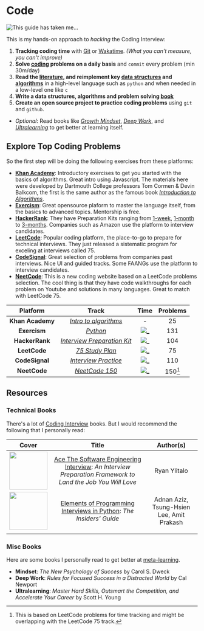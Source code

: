 # Code

![This guide has taken me...](https://wakatime.com/badge/user/5272a810-7eca-46d6-ae5c-e0a33012c5d9/project/6a92e5e4-26fc-4de4-ac7a-cd942966f299.svg?style=for-the-badge)

This is my hands-on approach to *hacking* the Coding Interview:

1. **Tracking coding time** with [Git](https://git-time-metric.github.io/) or [Wakatime](https://wakatime.com/). *(What you can't measure, you can't improve)*
2. **Solve [coding](/coding/) problems on a daily basis** and `commit` every problem (min 30m/day)
3. **Read the [literature](#resources), and reimplement key [data structures](/data_structures/) and [algorithms](/algorithms/)** in a high-level language such as `python` and when needed in a low-level one like `c`
4. **Write a data structures, algorithms and problem solving [book](/book/)**
5. **Create an open source project to practice coding problems** using `git` and `github`.

- *Optional*: Read books like *[Growth Mindset](#misc-books)*, *[Deep Work](#misc-books)*, and *[Ultralearning](#misc-books)* to get better at learning itself.
  
## Explore Top Coding Problems

So the first step will be doing the following exercises from these platforms:

- [**Khan Academy**][k1]: Introductory exercises to get you started with the basics of algorithms. Great intro using Javascript. The materials here were developed by Dartmouth College professors Tom Cormen & Devin Balkcom, the first is the same author as the famous book *[Introduction to Algorithms]*.
- [**Exercism**][e1]: Great opensource plaform to master the language itself, from the basics to advanced topics. Mentorship is free.
- [**HackerRank**][h1]: They have Preparation Kits ranging from [1-week], [1-month] to [3-months]. Companies such as Amazon use the platform to interview candidates.
- [**LeetCode**][l1]: Popular coding platform, the place-to-go to prepare for technical interviews. They just released a sistematic program for exceling at interviews called 75.
- [**CodeSignal**][c1]: Great selection of problems from companies past interviews. Nice UI and guided tracks. Some FAANGs use the platform to interview candidates.
- [**NeetCode**][n1]: This is a new coding website based on a LeetCode problems selection. The cool thing is that they have code walkthroughs for each problem on Youtube and solutions in many languages. Great to match with LeetCode 75.

|     Platform     |               Track               |     Time      | Problems |
| :--------------: | :-------------------------------: | :-----------: | :------: |
| **Khan Academy** |    [*Intro to algorithms*][k1]    |       -       |    25    |
|   **Exercism**   |          [*Python*][e1]           | [![_][e]][e_] |   131    |
|  **HackerRank**  | [*Interview Preparation Kit*][h1] | [![_][h]][h_] |   104    |
|   **LeetCode**   |       [*75 Study Plan*][l1]       | [![_][l]][l_] |    75    |
|  **CodeSignal**  |    [*Interview Practice*][c1]     | [![_][c]][c_] |   110    |
|   **NeetCode**   |       [*NeetCode 150*][n1]        | [![_][l]][l_] | 150[^1]  |

[^1]: This is based on LeetCode problems for time tracking and might be overlapping with the LeetCode 75 track.

## Resources

### Technical Books

There's a lot of [Coding Interview](https://www.goodreads.com/genres/coding-interview) books. But I would recommend the following that I personally read:

|                                                      Cover                                                       |                                                    Title                                                     |                 Author(s)                 |
| :--------------------------------------------------------------------------------------------------------------: | :----------------------------------------------------------------------------------------------------------: | :---------------------------------------: |
|       <img src="https://m.media-amazon.com/images/I/51JLxbBUufL._SX331_BO1,204,203,200_.jpg" height="100">       | [Ace The Software Engineering Interview]: *An Interview Preparation Framework to Land the Job You Will Love* |               Ryan Ylitalo                |
| <img src="https://m.media-amazon.com/images/I/41CUbGSthHL._SY291_BO1,204,203,200_QL40_FMwebp_.jpg" height="100"> |                    [Elements of Programming Interviews in Python]: *The Insiders' Guide*                     | Adnan Aziz, Tsung-Hsien Lee, Amit Prakash |
|                                                                                                                  |                                                                                                              |                                           |

[Ace The Software Engineering Interview]: https://www.amazon.com/Ace-Software-Engineering-Interview-Preparation/dp/1522703020
[Elements of Programming Interviews in Python]: https://www.amazon.com/-/es/Adnan-Aziz/dp/1537713949             

### Misc Books

Here are some books I personally read to get better at [meta-learning].

- **Mindset**: *The New Psychology of Success* by Carol S. Dweck
- **Deep Work**: *Rules for Focused Success in a Distracted World* by Cal Newport
- **Ultralearning**: *Master Hard Skills, Outsmart the Competition, and Accelerate Your Career* by Scott H. Young

[c]: https://wakatime.com/badge/github/ofou/codesignal.svg?style=social
[c_]: https://wakatime.com/badge/github/ofou/codesignal
[e]: https://wakatime.com/badge/github/ofou/exercism.svg?style=social
[e_]: https://wakatime.com/badge/github/ofou/exercism
[h]: https://wakatime.com/badge/github/ofou/hackerrank.svg?style=social
[h_]: https://wakatime.com/badge/github/ofou/hackerrank
[l]: https://wakatime.com/badge/github/ofou/leetcode.svg?style=social
[l_]: https://wakatime.com/badge/github/ofou/leetcode
[k]: https://wakatime.com/badge/github/ofou/khan.svg?style=social
[k_]: https://wakatime.com/badge/github/ofou/khanacademy

[c1]: https://app.codesignal.com/interview-practice
[e1]: https://exercism.org/tracks/python
[h1]: https://www.hackerrank.com/interview/interview-preparation-kit
[l1]: https://leetcode.com/study-plan/leetcode-75/
[n1]: https://neetcode.io
[k1]: https://www.khanacademy.org/computing/computer-science/algorithms
[1-week]: https://www.hackerrank.com/interview/preparation-kits/one-week-preparation-kit/
[1-month]: https://www.hackerrank.com/interview/preparation-kits/one-month-preparation-kit/
[3-months]: https://www.hackerrank.com/interview/preparation-kits/three-month-preparation-kit/

[meta-learning]: https://en.wikipedia.org/wiki/Meta-learning
[Introduction to Algorithms]: https://mitpress.mit.edu/9780262046305/introduction-to-algorithms/
